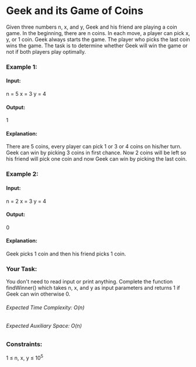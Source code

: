 # Geek and its Game of Coins
Given three numbers n, x, and y, Geek and his friend are playing a coin game. In the beginning, there are n coins. In each move, a player can pick x, y, or 1 coin. Geek always starts the game. The player who picks the last coin wins the game. The task is to determine whether Geek will win the game or not if both players play optimally.

### Example 1:
#### Input: 
n = 5
x = 3
y = 4
#### Output: 
1
#### Explanation:
There are 5 coins, every player can pick 1 or 3 or 4 coins on his/her turn. Geek can win by picking 3 coins in first chance. Now 2 coins will be left so his friend will pick one coin and now Geek can win by picking the last coin.

### Example 2:
#### Input:
n = 2
x = 3
y = 4
#### Output:
0
#### Explanation: 
Geek picks 1 coin and then his friend picks 1 coin.

### Your Task: 
You don't need to read input or print anything. Complete the function findWinner() which takes n, x, and y as input parameters and returns 1 if Geek can win otherwise 0.

###### Expected Time Complexity: O(n)
###### Expected Auxiliary Space: O(n)
 
### Constraints:
1 ≤ n, x, y ≤ $`10^5`$


